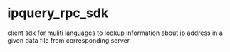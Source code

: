 # ipquery_rpc_sdk
client sdk for muliti languages to lookup information about ip address in a given data file from corresponding server
